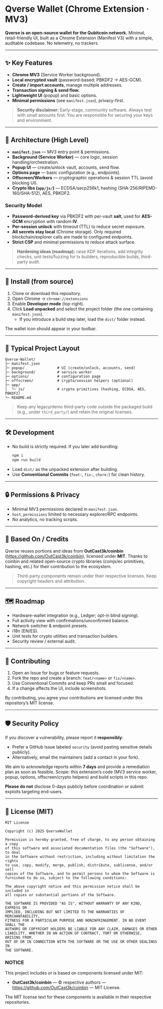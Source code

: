 # Qverse Wallet (Chrome Extension · MV3)

**Qverse is an open-source wallet for the Qubitcoin network.**
Minimal, retail-friendly UI, built as a Chrome Extension (Manifest V3) with a simple, auditable codebase. No telemetry, no trackers.

---

## ✨ Key Features
- **Chrome MV3** (Service Worker background).
- **Local encrypted vault** (password-based; PBKDF2 → AES-GCM).
- **Create / import accounts**, manage multiple addresses.
- **Transaction signing & send flow.**
- **Lightweight UI** (popup) and basic options.
- **Minimal permissions** (see `manifest.json`), privacy-first.

> **Security disclaimer:** Early-stage, community software. Always test with small amounts first. You are responsible for securing your keys and environment.

---

## 🧱 Architecture (High Level)
- **`manifest.json`** — MV3 entry point & permissions.
- **Background (Service Worker)** — core logic, session handling/orchestration.
- **Popup UI** — create/unlock vault, accounts, send flow.
- **Options page** — basic configuration (e.g., endpoints).
- **Offscreen/Workers** — cryptographic operations & session TTL (avoid blocking UI).
- **Crypto libs (`app/js/`)** — ECDSA/secp256k1, hashing (SHA-256/RIPEMD-160/SHA-512), AES, PBKDF2.

### Security Model
- **Password-derived key** via PBKDF2 with per-vault **salt**, used for **AES-GCM** encryption with random **IV**.
- **Per-session unlock** with timeout (TTL) to reduce secret exposure.
- **All secrets stay local** (Chrome storage). Only required blockchain/explorer calls are made to configured endpoints.
- **Strict CSP** and minimal permissions to reduce attack surface.

> **Hardening ideas (roadmap):** raise KDF iterations, add integrity checks, unit tests/fuzzing for tx builders, reproducible builds, third-party audit.

---

## 🚀 Install (from source)
1. Clone or download this repository.
2. Open Chrome → `chrome://extensions`
3. Enable **Developer mode** (top-right).
4. Click **Load unpacked** and select the project folder (the one containing `manifest.json`).
   - If you introduce a build step later, load the `dist/` folder instead.

The wallet icon should appear in your toolbar.

---

## 📂 Typical Project Layout
```
Qverse-Wallet/
├─ manifest.json
├─ popup/               # UI (create/unlock, accounts, send)
├─ background/          # service worker
├─ options/             # configuration page
├─ offscreen/           # crypto/session helpers (optional)
├─ app/
│  └─ js/               # crypto primitives (hashing, ECDSA, AES, PBKDF2)
└─ README.md
```

> Keep any legacy/demo third-party code outside the packaged build (e.g., under `third_party/`) and retain the original licenses.

---

## 🛠 Development
- No build is strictly required. If you later add bundling:
  ```bash
  npm i
  npm run build
  ```
- Load `dist/` as the unpacked extension after building.
- Use **Conventional Commits** (`feat:`, `fix:`, `chore:`) for clean history.

---

## 🔒 Permissions & Privacy
- Minimal MV3 permissions declared in `manifest.json`.
- `host_permissions` limited to necessary explorer/RPC endpoints.
- No analytics, no tracking scripts.

---

## 🙌 Based On / Credits
Qverse reuses portions and ideas from **OutCast3k/coinbin** (https://github.com/OutCast3k/coinbin), licensed under **MIT**.
Thanks to coinbin and related open-source crypto libraries (coinjs/ec primitives, hashing, etc.) for their contribution to the ecosystem.

> Third-party components remain under their respective licenses. Keep copyright headers and attribution.

---

## 🗺 Roadmap
- Hardware-wallet integration (e.g., Ledger; opt-in blind signing).
- Full activity view with confirmations/unconfirmed balance.
- Network switcher & endpoint presets.
- i18n (EN/ES).
- Unit tests for crypto utilities and transaction builders.
- Security review / external audit.

---

## 🤝 Contributing
1. Open an Issue for bugs or feature requests.
2. Fork the repo and create a branch: `feat/<name>` or `fix/<name>`.
3. Use Conventional Commits and keep PRs small and focused.
4. If a change affects the UI, include screenshots.

By contributing, you agree your contributions are licensed under this repository’s MIT license.

---

## 🛡 Security Policy
If you discover a vulnerability, please report it **responsibly**:
- Prefer a GitHub Issue labeled `security` (avoid pasting sensitive details publicly).
- Alternatively, email the maintainers (add a contact in your fork).

We aim to acknowledge reports within **7 days** and provide a remediation plan as soon as feasible.
Scope: this extension’s code (MV3 service worker, popup, options, offscreen/crypto helpers) and build scripts in this repo.

**Please do not** disclose 0-days publicly before coordination or submit exploits targeting end-users.

---

## 📜 License (MIT)

```
MIT License

Copyright (c) 2025 QverseWallet

Permission is hereby granted, free of charge, to any person obtaining a copy
of this software and associated documentation files (the "Software"), to deal
in the Software without restriction, including without limitation the rights
to use, copy, modify, merge, publish, distribute, sublicense, and/or sell
copies of the Software, and to permit persons to whom the Software is
furnished to do so, subject to the following conditions:

The above copyright notice and this permission notice shall be included in
all copies or substantial portions of the Software.

THE SOFTWARE IS PROVIDED "AS IS", WITHOUT WARRANTY OF ANY KIND, EXPRESS OR
IMPLIED, INCLUDING BUT NOT LIMITED TO THE WARRANTIES OF MERCHANTABILITY,
FITNESS FOR A PARTICULAR PURPOSE AND NONINFRINGEMENT. IN NO EVENT SHALL THE
AUTHORS OR COPYRIGHT HOLDERS BE LIABLE FOR ANY CLAIM, DAMAGES OR OTHER
LIABILITY, WHETHER IN AN ACTION OF CONTRACT, TORT OR OTHERWISE, ARISING FROM,
OUT OF OR IN CONNECTION WITH THE SOFTWARE OR THE USE OR OTHER DEALINGS IN
THE SOFTWARE.
```

### NOTICE
This project includes or is based on components licensed under MIT:

- **OutCast3k/coinbin** — © respective authors — https://github.com/OutCast3k/coinbin — MIT License.

The MIT license text for these components is available in their respective repositories.
